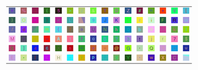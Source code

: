 <table>
<tr>
<td><img src="65.gif"></td>
<td><img src="25.gif"></td>
<td><img src="3B.gif"></td>
<td><img src="7B.gif"></td>
<td><img src="35.gif"></td>
<td><img src="3E.gif"></td>
<td><img src="32.gif"></td>
<td><img src="26.gif"></td>
<td><img src="54.gif"></td>
<td><img src="44.gif"></td>
<td><img src="5A.gif"></td>
<td><img src="23.gif"></td>
<td><img src="6E.gif"></td>
<td><img src="2B.gif"></td>
<td><img src="56.gif"></td>
<td><img src="5B.gif"></td>
</tr>
<tr>
<td><img src="7D.gif"></td>
<td><img src="4F.gif"></td>
<td><img src="22.gif"></td>
<td><img src="29.gif"></td>
<td><img src="3C.gif"></td>
<td><img src="4C.gif"></td>
<td><img src="gr3.gif"></td>
<td><img src="39.gif"></td>
<td><img src="4A.gif"></td>
<td><img src="4B.gif"></td>
<td><img src="49.gif"></td>
<td><img src="7A.gif"></td>
<td><img src="69.gif"></td>
<td><img src="46.gif"></td>
<td><img src="52.gif"></td>
<td><img src="57.gif"></td>
</tr>
<tr>
<td><img src="2F.gif"></td>
<td><img src="64.gif"></td>
<td><img src="gr2.gif"></td>
<td><img src="6D.gif"></td>
<td><img src="28.gif"></td>
<td><img src="21.gif"></td>
<td><img src="61.gif"></td>
<td><img src="55.gif"></td>
<td><img src="4E.gif"></td>
<td><img src="68.gif"></td>
<td><img src="30.gif"></td>
<td><img src="62.gif"></td>
<td><img src="38.gif"></td>
<td><img src="2E.gif"></td>
<td><img src="6B.gif"></td>
<td><img src="6C.gif"></td>
</tr>
<tr>
<td><img src="4D.gif"></td>
<td><img src="78.gif"></td>
<td><img src="3A.gif"></td>
<td><img src="5F.gif"></td>
<td><img src="41.gif"></td>
<td><img src="31.gif"></td>
<td><img src="66.gif"></td>
<td><img src="6F.gif"></td>
<td><img src="42.gif"></td>
<td><img src="3F.gif"></td>
<td><img src="33.gif"></td>
<td><img src="74.gif"></td>
<td><img src="6A.gif"></td>
<td><img src="72.gif"></td>
<td><img src="37.gif"></td>
<td><img src="24.gif"></td>
</tr>
<tr>
<td><img src="53.gif"></td>
<td><img src="5D.gif"></td>
<td><img src="34.gif"></td>
<td><img src="36.gif"></td>
<td><img src="60.gif"></td>
<td><img src="73.gif"></td>
<td><img src="7E.gif"></td>
<td><img src="76.gif"></td>
<td><img src="3D.gif"></td>
<td><img src="40.gif"></td>
<td><img src="47.gif"></td>
<td><img src="2C.gif"></td>
<td><img src="51.gif"></td>
<td><img src="71.gif"></td>
<td><img src="2D.gif"></td>
<td><img src="75.gif"></td>
</tr>
<tr>
<td><img src="45.gif"></td>
<td><img src="2A.gif"></td>
<td><img src="7C.gif"></td>
<td><img src="63.gif"></td>
<td><img src="48.gif"></td>
<td><img src="5E.gif"></td>
<td><img src="79.gif"></td>
<td><img src="70.gif"></td>
<td><img src="50.gif"></td>
<td><img src="67.gif"></td>
<td><img src="59.gif"></td>
<td><img src="27.gif"></td>
<td><img src="77.gif"></td>
<td><img src="58.gif"></td>
<td><img src="43.gif"></td>
<td><img src="gr1.gif"></td>
</tr>
</table>
